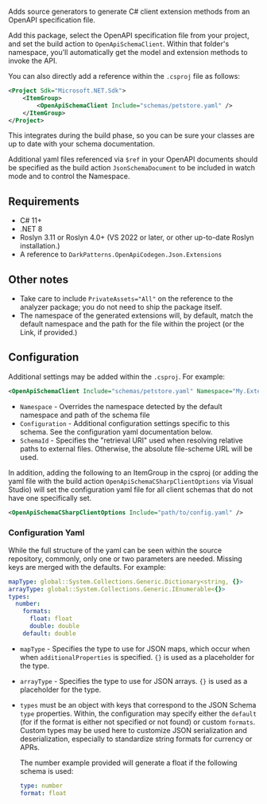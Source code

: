 Adds source generators to generate C# client extension methods from an OpenAPI
specification file.

Add this package, select the OpenAPI specification file from your project, and
set the build action to `OpenApiSchemaClient`. Within that folder's namespace,
you'll automatically get the model and extension methods to invoke the API.

You can also directly add a reference within the `.csproj` file as follows:

```xml
<Project Sdk="Microsoft.NET.Sdk">
	<ItemGroup>
		<OpenApiSchemaClient Include="schemas/petstore.yaml" />
	</ItemGroup>
</Project>
```

This integrates during the build phase, so you can be sure your classes are up
to date with your schema documentation.

Additional yaml files referenced via `$ref` in your OpenAPI documents should be
specified as the build action `JsonSchemaDocument` to be included in watch mode
and to control the Namespace.

## Requirements

- C# 11+
- .NET 8
- Roslyn 3.11 or Roslyn 4.0+ (VS 2022 or later, or other up-to-date Roslyn
  installation.)
- A reference to `DarkPatterns.OpenApiCodegen.Json.Extensions`

## Other notes

- Take care to include `PrivateAssets="All"` on the reference to the analyzer
  package; you do not need to ship the package itself.
- The namespace of the generated extensions will, by default, match the default
  namespace and the path for the file within the project (or the Link, if
  provided.)

## Configuration

Additional settings may be added within the `.csproj`. For example:

```xml
<OpenApiSchemaClient Include="schemas/petstore.yaml" Namespace="My.Extensions" Configuration="path/to/config.yaml" />
```

- `Namespace` - Overrides the namespace detected by the default namespace and
  path of the schema file
- `Configuration` - Additional configuration settings specific to this schema.
  See the configuration yaml documentation below.
- `SchemaId` - Specifies the "retrieval URI" used when resolving relative paths
  to external files. Otherwise, the absolute file-scheme URL will be used.

In addition, adding the following to an ItemGroup in the csproj (or adding the
yaml file with the build action `OpenApiSchemaCSharpClientOptions` via Visual
Studio) will set the configuration yaml file for all client schemas that do not
have one specifically set.

```xml
<OpenApiSchemaCSharpClientOptions Include="path/to/config.yaml" />
```

### Configuration Yaml

While the full structure of the yaml can be seen within the source repository,
commonly, only one or two parameters are needed. Missing keys are merged with
the defaults. For example:

```yaml
mapType: global::System.Collections.Generic.Dictionary<string, {}>
arrayType: global::System.Collections.Generic.IEnumerable<{}>
types:
  number:
    formats:
      float: float
      double: double
    default: double
```

- `mapType` - Specifies the type to use for JSON maps, which occur when when
  `additionalProperties` is specified. `{}` is used as a placeholder for the
  type.
- `arrayType` - Specifies the type to use for JSON arrays. `{}` is used as a
  placeholder for the type.
- `types` must be an object with keys that correspond to the JSON Schema `type`
  properties. Within, the configuration may specify either the `default` (for if
  the format is either not specified or not found) or custom `formats`. Custom
  types may be used here to customize JSON serialization and deserialization,
  especially to standardize string formats for currency or APRs.

    The number example provided will generate a float if the following schema is used:

    ```yaml
    type: number
    format: float
    ```
